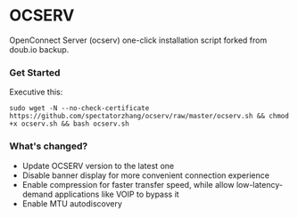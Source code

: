 # OCSERV
OpenConnect Server (ocserv) one-click installation script forked from doub.io backup.

### Get Started
Executive this:
```shell
sudo wget -N --no-check-certificate https://github.com/spectatorzhang/ocserv/raw/master/ocserv.sh && chmod +x ocserv.sh && bash ocserv.sh
```

### What's changed?
- Update OCSERV version to the latest one
- Disable banner display for more convenient connection experience
- Enable compression for faster transfer speed, while allow low-latency-demand applications like VOIP to bypass it
- Enable MTU autodiscovery
